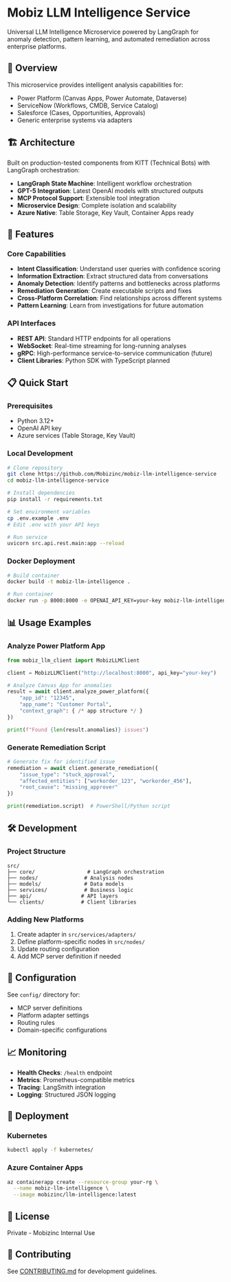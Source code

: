 # Mobiz LLM Intelligence Service

Universal LLM Intelligence Microservice powered by LangGraph for anomaly detection, pattern learning, and automated remediation across enterprise platforms.

## 🎯 Overview

This microservice provides intelligent analysis capabilities for:
- Power Platform (Canvas Apps, Power Automate, Dataverse)
- ServiceNow (Workflows, CMDB, Service Catalog)
- Salesforce (Cases, Opportunities, Approvals)
- Generic enterprise systems via adapters

## 🏗️ Architecture

Built on production-tested components from KITT (Technical Bots) with LangGraph orchestration:

- **LangGraph State Machine**: Intelligent workflow orchestration
- **GPT-5 Integration**: Latest OpenAI models with structured outputs
- **MCP Protocol Support**: Extensible tool integration
- **Microservice Design**: Complete isolation and scalability
- **Azure Native**: Table Storage, Key Vault, Container Apps ready

## 🚀 Features

### Core Capabilities
- **Intent Classification**: Understand user queries with confidence scoring
- **Information Extraction**: Extract structured data from conversations
- **Anomaly Detection**: Identify patterns and bottlenecks across platforms
- **Remediation Generation**: Create executable scripts and fixes
- **Cross-Platform Correlation**: Find relationships across different systems
- **Pattern Learning**: Learn from investigations for future automation

### API Interfaces
- **REST API**: Standard HTTP endpoints for all operations
- **WebSocket**: Real-time streaming for long-running analyses
- **gRPC**: High-performance service-to-service communication (future)
- **Client Libraries**: Python SDK with TypeScript planned

## 📋 Quick Start

### Prerequisites
- Python 3.12+
- OpenAI API key
- Azure services (Table Storage, Key Vault)

### Local Development
```bash
# Clone repository
git clone https://github.com/Mobizinc/mobiz-llm-intelligence-service
cd mobiz-llm-intelligence-service

# Install dependencies
pip install -r requirements.txt

# Set environment variables
cp .env.example .env
# Edit .env with your API keys

# Run service
uvicorn src.api.rest.main:app --reload
```

### Docker Deployment
```bash
# Build container
docker build -t mobiz-llm-intelligence .

# Run container
docker run -p 8000:8000 -e OPENAI_API_KEY=your-key mobiz-llm-intelligence
```

## 📊 Usage Examples

### Analyze Power Platform App
```python
from mobiz_llm_client import MobizLLMClient

client = MobizLLMClient("http://localhost:8000", api_key="your-key")

# Analyze Canvas App for anomalies
result = await client.analyze_power_platform({
    "app_id": "12345",
    "app_name": "Customer Portal",
    "context_graph": { /* app structure */ }
})

print(f"Found {len(result.anomalies)} issues")
```

### Generate Remediation Script
```python
# Generate fix for identified issue
remediation = await client.generate_remediation({
    "issue_type": "stuck_approval",
    "affected_entities": ["workorder_123", "workorder_456"],
    "root_cause": "missing_approver"
})

print(remediation.script)  # PowerShell/Python script
```

## 🛠️ Development

### Project Structure
```
src/
├── core/                 # LangGraph orchestration
├── nodes/               # Analysis nodes
├── models/              # Data models
├── services/            # Business logic
├── api/                # API layers
└── clients/            # Client libraries
```

### Adding New Platforms
1. Create adapter in `src/services/adapters/`
2. Define platform-specific nodes in `src/nodes/`
3. Update routing configuration
4. Add MCP server definition if needed

## 🔧 Configuration

See `config/` directory for:
- MCP server definitions
- Platform adapter settings
- Routing rules
- Domain-specific configurations

## 📈 Monitoring

- **Health Checks**: `/health` endpoint
- **Metrics**: Prometheus-compatible metrics
- **Tracing**: LangSmith integration
- **Logging**: Structured JSON logging

## 🚀 Deployment

### Kubernetes
```bash
kubectl apply -f kubernetes/
```

### Azure Container Apps
```bash
az containerapp create --resource-group your-rg \
  --name mobiz-llm-intelligence \
  --image mobizinc/llm-intelligence:latest
```

## 📄 License

Private - Mobizinc Internal Use

## 🤝 Contributing

See [CONTRIBUTING.md](CONTRIBUTING.md) for development guidelines.